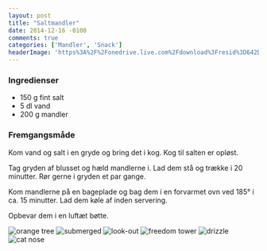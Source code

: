 ```yaml
---
layout: post
title: "Saltmandler"
date: 2014-12-16 -0100
comments: true
categories: ['Mandler', 'Snack']
headerImage: 'https%3A%2F%2Fonedrive.live.com%2Fdownload%3Fresid%3D642D8920DB2784EE!167220'
---
```

### Ingredienser
-   150 g fint salt
-   5 dl vand
-   200 g mandler

### Fremgangsmåde
Kom vand og salt i en gryde og bring det i kog. Kog til salten er opløst.

Tag gryden af blusset og hæld mandlerne i. Lad dem stå og trække i 20 minutter. Rør gerne i gryden et par gange.

Kom mandlerne på en bageplade og bag dem i en forvarmet ovn ved 185&deg; i ca. 15 minutter. Lad dem køle af inden servering.

Opbevar dem i en luftæt bøtte.

<div class="gallery js-flickity" data-flickity-options='{ "wrapAround": true }'>
  <!-- images from unsplash.com -->
  <img src="http://i.imgur.com/bwy74ok.jpg" alt="orange tree">
  <img src="http://i.imgur.com/bAZWoqx.jpg" alt="submerged">
  <img src="http://i.imgur.com/PgmEBSB.jpg" alt="look-out">
  <img src="http://i.imgur.com/aboaFoB.jpg" alt="freedom tower">
  <img src="http://i.imgur.com/LkmcILl.jpg" alt="drizzle">
  <img src="http://i.imgur.com/q9zO6tw.jpg" alt="cat nose">
</div>